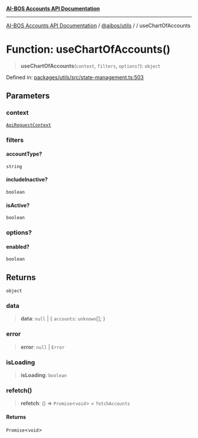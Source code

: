 [**AI-BOS Accounts API Documentation**](../../../README.md)

***

[AI-BOS Accounts API Documentation](../../../README.md) / [@aibos/utils](../README.md) / [](../README.md) / useChartOfAccounts

# Function: useChartOfAccounts()

> **useChartOfAccounts**(`context`, `filters`, `options?`): `object`

Defined in: [packages/utils/src/state-management.ts:503](https://github.com/pohlai88/accounts/blob/48103fb36d28b2b9bfb33472b6de2f719773cde9/packages/utils/src/state-management.ts#L503)

## Parameters

### context

[`ApiRequestContext`](../interfaces/ApiRequestContext.md)

### filters

#### accountType?

`string`

#### includeInactive?

`boolean`

#### isActive?

`boolean`

### options?

#### enabled?

`boolean`

## Returns

`object`

### data

> **data**: `null` \| \{ `accounts`: `unknown`[]; \}

### error

> **error**: `null` \| `Error`

### isLoading

> **isLoading**: `boolean`

### refetch()

> **refetch**: () => `Promise`\<`void`\> = `fetchAccounts`

#### Returns

`Promise`\<`void`\>

